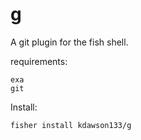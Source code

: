 # g
A git plugin for the fish shell.

requirements:
```
exa
git
```

Install:
```
fisher install kdawson133/g
```

